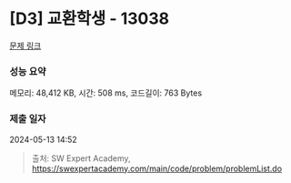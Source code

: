 # [D3] 교환학생 - 13038 

[문제 링크](https://swexpertacademy.com/main/code/problem/problemDetail.do?contestProbId=AXxNn6GaPW4DFASZ) 

### 성능 요약

메모리: 48,412 KB, 시간: 508 ms, 코드길이: 763 Bytes

### 제출 일자

2024-05-13 14:52



> 출처: SW Expert Academy, https://swexpertacademy.com/main/code/problem/problemList.do